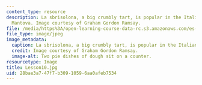 ```yaml
---
content_type: resource
description: La sbrisolona, a big crumbly tart, is popular in the Italian city of
  Mantova. Image courtesy of Graham Gordon Ramsay.
file: /media/https%3A/open-learning-course-data-rc.s3.amazonaws.com/es-s41-speak-italian-with-your-mouth-full-spring-2012/28bae3a747f7b30910596aa0afeb7534_Lesson10.jpg
file_type: image/jpeg
image_metadata:
  caption: La sbrisolona, a big crumbly tart, is popular in the Italian city of Mantova.
  credit: Image courtesy of Graham Gordon Ramsay.
  image-alt: Two pie dishes of dough sit on a counter.
resourcetype: Image
title: Lesson10.jpg
uid: 28bae3a7-47f7-b309-1059-6aa0afeb7534
---
```

